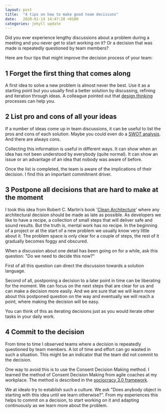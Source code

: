 ```yaml
---
layout: post
title:  "4 tips on how to make good team decisions"
date:   2020-01-14 14:47:28 +0100
categories: jekyll update
---
```


Did you ever experience lengthy discussions about a problem during a meeting and you never get to start working on it? Or a decision that was made is repeatedly questioned by team members?

Here are four tips that might improve the decision process of your team:

## 1 Forget the first thing that comes along

A first idea to solve a new problem is almost never the best. Use it as a starting point but you usually find a better solution by discussing, refining and iteration through ideas. A colleague pointed out that [design thinking](https://en.wikipedia.org/wiki/Design_thinking) processes can help you.

## 2 List pro and cons of all your ideas

If a number of ideas come up in team discussions, it can be useful to list the pros and cons of each solution. 
Maybe you could even do a [SWOT analysis](https://en.wikipedia.org/wiki/SWOT_analysis). And there are always cons. 

Collecting this information is useful in different ways. It can show when an idea has not been understood by everybody (quite normal). It can show an issue or an advantage of an idea that nobody was aware of before.

Once the list is completed, the team is aware of the implications of their decision. I find this an important commitment driver.

## 3 Postpone all decisions that are hard to make at the moment

I took this idea from Robert C. Martin’s book '[Clean Architecture](https://www.amazon.com/dp/0134494164/ref=cm_sw_em_r_mt_dp_U_o8hgEbYSG3TGH )' where any architectural decision should be made as late as possible. As developers we like to have a recipe, a collection of small steps that will deliver safe and sound results. But the truth is, mental work has no recipe. In the beginning of a project or at the start of a new problem we usually know very little about it. The problem space is only clear for a couple of steps, the rest of it gradually becomes foggy and obscured. 

When a discussion about one detail has been going on for a while, ask this question: "Do we need to decide this now?"

First of all this question can direct the discussion towards a solution language.

Second of all, postponing a decision to a later point in time can be liberating for the moment. We can focus on the next steps that are clear for us and can make a decision more easily. And we are sure that we will learn more about this postponed question on the way and eventually we will reach a point, where making the decision will be easy.

You can think of this as iterating decisions just as you would iterate other tasks in your daily work.

## 4 Commit to the decision

From time to time I observed teams where a decision is repeatedly questioned by team members. A lot of time and effort can go wasted in such a situation. This might be an indicator that the team did not commit to the decision.

One way to avoid this is to use the Consent Decision Making method. I learned the method of Consent Decision Making from agile coaches at my workplace. The method is described in the [sociocracy 3.0 framework](https://patterns.sociocracy30.org/consent-decision-making.html). 

We at idealo try to establish such a culture. We ask "Does anybody object in starting with this idea until we learn otherwise?". From my experiences this helps to commit on a decision, to start working on it and adapting continuously as we learn more about the problem.
